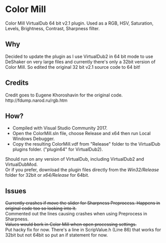 # Color Mill
Color Mill VirtualDub 64 bit v2.1 plugin. Used as a RGB, HSV, Saturation, Levels, Brightness, Contrast, Sharpness filter.

<h2>Why</h2>
Decided to update the plugin as I use VirtualDub2 in 64 bit mode to use DeShaker on very large files and currently there's only a 32bit version of Color Mill. So edited the original 32 bit v2.1 source code to 64 bit!

<h2>Credits</h2>
Credit goes to Eugene Khoroshavin for the original code.<br/>
http://fdump.narod.ru/rgb.htm

<h2>How?</h2>
<ul>
  <li>Compiled with Visual Studio Community 2017.</li>
  <li>Open the ColorMill.sln file, choose Release and x64 then run Local Windows Debugger.</li>
  <li>Copy the resulting ColorMill.vdf from "Release" folder to the VirtualDub plugins folder. ("plugin64" for VirtualDub2).</li>
</ul>
Should run on any version of VirtualDub, including VirtualDub2 and VirtualDubMod.<br/>
Or if you prefer, download the plugin files directly from the <em>Win32/Release</em> folder for 32bit or <em>x64/Release</em> for 64bit.<br/>

<h2>Issues</h2>
<s>Currently crashes if move the slider for Sharpness Preprocess. Happens in original code too so looking into it.</s><br/>
Commented out the lines causing crashes when using Preprocess in Sharpness.<br/>
<s>Values would bork in Color Mill when open processing settings.</s><br/>
Put hacky fix for now. There's a line in ScripValue.h (Line 86) that works for 32bit but not 64bit so put an if statement for now.<br/>
